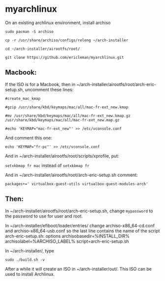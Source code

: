 # myarchlinux
On an existing archlinux environment, install archiso

`sudo pacman -S archiso`

`cp -r /usr/share/archiso/configs/releng ~/arch-installer`

`cd ~/arch-installer/airootfs/root/`

`git clone https://github.com/ericleman/myarchlinux.git`



## Macbook:
If the ISO is for a Macbook, then in ~/arch-installer/airootfs/root/arch-eric-setup.sh, uncomment these lines:

`#create_mac_kmap`

`#gzip /usr/share/kbd/keymaps/mac/all/mac-fr-ext_new.kmap`
  
`#mv /usr/share/kbd/keymaps/mac/all/mac-fr-ext_new.kmap.gz /usr/share/kbd/keymaps/mac/all/mac-fr-ext_new.map.gz`

`#echo 'KEYMAP="mac-fr-ext_new"' >> /etc/vconsole.conf`

And comment this one:

`echo 'KEYMAP="fr-pc"' >> /etc/vconsole.conf`

And in ~/arch-installer/airootfs/root/scripts/xprofile, put:

`setxkbmap fr mac` instead of `setxkbmap fr`

And in ~/arch-installer/airootfs/root/arch-eric-setup.sh comment:

`packages+=' virtualbox-guest-utils virtualbox-guest-modules-arch' `

## Then:
In ~/arch-installer/airootfs/root/arch-eric-setup.sh, change `mypassword` to the password to use for user and root. 

In ~/arch-installer/efiboot/loader/entries/ change archiso-x86_64-cd.conf and archiso-x86_64-usb.conf so the last line contains the name of the script arch-eric-setup.sh:
options archisobasedir=%INSTALL_DIR% archisolabel=%ARCHISO_LABEL% script=arch-eric-setup.sh

In ~/arch-installer/, type 

`sudo ./build.sh -v`

After a while it will create an ISO in  ~/arch-installer/out/. This ISO can be used to install Archlinux.

